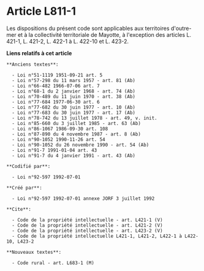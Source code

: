 # Article L811-1

Les dispositions du présent code sont applicables aux territoires d'outre-mer et à la collectivité territoriale de Mayotte, à
l'exception des articles L. 421-1, L. 421-2, L. 422-1 à L. 422-10 et L. 423-2.

**Liens relatifs à cet article**

	**Anciens textes**:

	  - Loi n°51-1119 1951-09-21 art. 5
	  - Loi n°57-298 du 11 mars 1957 - art. 81 (Ab)
	  - Loi n°66-482 1966-07-06 art. 7
	  - Loi n°68-1 du 2 janvier 1968 - art. 74 (Ab)
	  - Loi n°70-489 du 11 juin 1970 - art. 38 (Ab)
	  - Loi n°77-684 1977-06-30 art. 6
	  - Loi n°77-682 du 30 juin 1977 - art. 10 (Ab)
	  - Loi n°77-683 du 30 juin 1977 - art. 17 (Ab)
	  - Loi n°78-742 du 13 juillet 1978 - art. 49, v. init.
	  - Loi n°85-660 du 3 juillet 1985 - art. 63 (Ab)
	  - Loi n°86-1067 1986-09-30 art. 108
	  - Loi n°87-890 du 4 novembre 1987 - art. 8 (Ab)
	  - Loi n°90-1052 1990-11-26 art. 54
	  - Loi n°90-1052 du 26 novembre 1990 - art. 54 (Ab)
	  - Loi n°91-7 1991-01-04 art. 43
	  - Loi n°91-7 du 4 janvier 1991 - art. 43 (Ab)

	**Codifié par**:

	  - Loi n°92-597 1992-07-01

	**Créé par**:

	  - Loi n°92-597 1992-07-01 annexe JORF 3 juillet 1992

	**Cite**:

	  - Code de la propriété intellectuelle - art. L421-1 (V)
	  - Code de la propriété intellectuelle - art. L421-2 (V)
	  - Code de la propriété intellectuelle - art. L423-2 (V)
	  - Code de la propriété intellectuelle L421-1, L421-2, L422-1 à L422-10, L423-2

	**Nouveaux textes**:

	  - Code rural - art. L683-1 (M)
